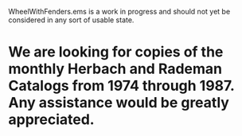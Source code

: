WheelWithFenders.ems is a work in progress and should not yet be considered in any sort of usable state.

# We are looking for copies of the monthly Herbach and Rademan Catalogs from 1974 through 1987. Any assistance would be greatly appreciated.

